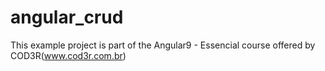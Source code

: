 # angular_crud

This example project is part of the Angular9 - Essencial course offered by COD3R(www.cod3r.com.br)
